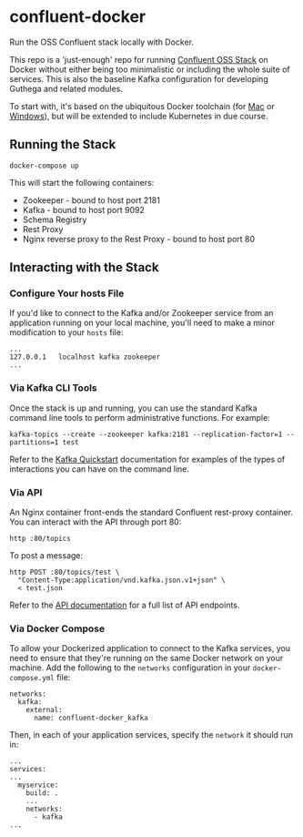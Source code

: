 # confluent-docker

Run the OSS Confluent stack locally with Docker.

This repo is a 'just-enough' repo for running [Confluent OSS Stack](https://www.confluent.io/product/confluent-open-source/) on Docker without either being too minimalistic or including the whole suite of services. This is also the baseline Kafka configuration for developing Guthega and related modules.

To start with, it's based on the ubiquitous Docker toolchain (for [Mac](https://docs.docker.com/docker-for-mac/) or [Windows](https://docs.docker.com/docker-for-windows/)), but will be extended to include Kubernetes in due course.

## Running the Stack

```
docker-compose up
```

This will start the following containers:

* Zookeeper - bound to host port 2181
* Kafka - bound to host port 9092
* Schema Registry
* Rest Proxy
* Nginx reverse proxy to the Rest Proxy - bound to host port 80

## Interacting with the Stack

### Configure Your hosts File

If you'd like to connect to the Kafka and/or Zookeeper service from an application running on your local machine, you'll need to make a minor modification to your `hosts` file:

```
...
127.0.0.1	localhost kafka zookeeper
...
```

### Via Kafka CLI Tools

Once the stack is up and running, you can use the standard Kafka command line tools to perform administrative functions. For example:

```
kafka-topics --create --zookeeper kafka:2181 --replication-factor=1 --partitions=1 test
```

Refer to the [Kafka Quickstart](https://kafka.apache.org/quickstart) documentation for examples of the types of interactions you can have on the command line.

### Via API

An Nginx container front-ends the standard Confluent rest-proxy container. You can interact with the API through port 80:

```
http :80/topics
```

To post a message:

```
http POST :80/topics/test \
  "Content-Type:application/vnd.kafka.json.v1+json" \
  < test.json
```

Refer to the [API documentation](https://docs.confluent.io/current/kafka-rest/docs/api.html) for a full list of API endpoints.

### Via Docker Compose

To allow your Dockerized application to connect to the Kafka services, you need to ensure that they're running on the same Docker network on your machine. Add the following to the `networks` configuration in your `docker-compose.yml` file:

```
networks:
  kafka:
    external:
      name: confluent-docker_kafka
```

Then, in each of your application services, specify the `network` it should run in:

```
...
services:
...
  myservice:
    build: .
    ...
    networks:
      - kafka
...
```
